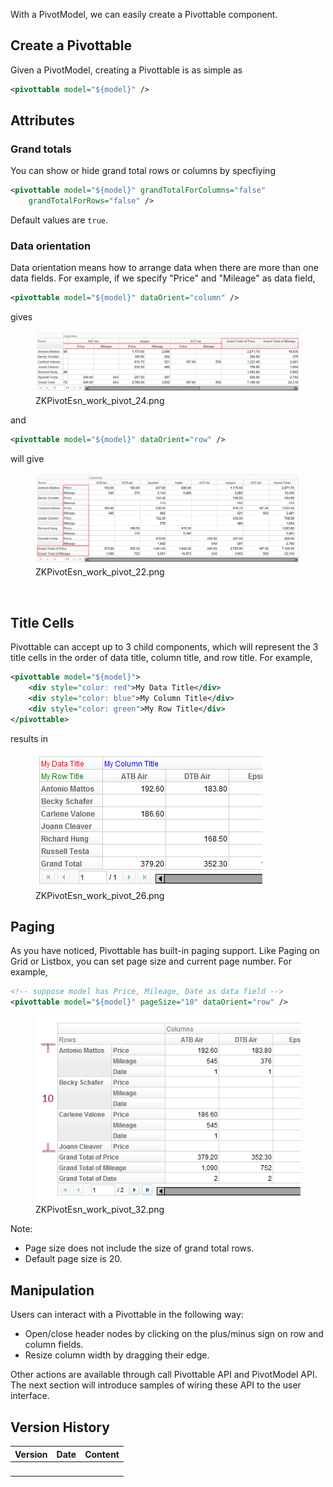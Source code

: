 With a PivotModel, we can easily create a Pivottable component.

## Create a Pivottable

Given a PivotModel, creating a Pivottable is as simple as

``` xml
<pivottable model="${model}" />
```

## Attributes

### Grand totals

You can show or hide grand total rows or columns by specfiying

``` xml
<pivottable model="${model}" grandTotalForColumns="false" 
    grandTotalForRows="false" />
```

Default values are `true`.

### Data orientation

Data orientation means how to arrange data when there are more than one
data fields. For example, if we specify "Price" and "Mileage" as data
field,

``` xml
<pivottable model="${model}" dataOrient="column" />
```

gives

<figure>
<img src="images/ZKPivotEsn_work_pivot_24.png"
title="ZKPivotEsn_work_pivot_24.png" />
<figcaption>ZKPivotEsn_work_pivot_24.png</figcaption>
</figure>

and

``` xml
<pivottable model="${model}" dataOrient="row" />
```

will give

<figure>
<img src="images/ZKPivotEsn_work_pivot_22.png"
title="ZKPivotEsn_work_pivot_22.png" />
<figcaption>ZKPivotEsn_work_pivot_22.png</figcaption>
</figure>

 

## Title Cells

Pivottable can accept up to 3 child components, which will represent the
3 title cells in the order of data title, column title, and row title.
For example,

``` xml
<pivottable model="${model}">
    <div style="color: red">My Data Title</div>
    <div style="color: blue">My Column Title</div>
    <div style="color: green">My Row Title</div>
</pivottable>
```

results in

<figure>
<img src="images/ZKPivotEsn_work_pivot_26.png"
title="ZKPivotEsn_work_pivot_26.png" />
<figcaption>ZKPivotEsn_work_pivot_26.png</figcaption>
</figure>

## Paging

As you have noticed, Pivottable has built-in paging support. Like Paging
on Grid or Listbox, you can set page size and current page number. For
example,

``` xml
<!-- suppose model has Price, Mileage, Date as data field -->
<pivottable model="${model}" pageSize="10" dataOrient="row" />
```

<figure>
<img src="images/ZKPivotEsn_work_pivot_32.png"
title="ZKPivotEsn_work_pivot_32.png" />
<figcaption>ZKPivotEsn_work_pivot_32.png</figcaption>
</figure>

Note:

- Page size does not include the size of grand total rows.
- Default page size is 20.

## Manipulation

Users can interact with a Pivottable in the following way:

- Open/close header nodes by clicking on the plus/minus sign on row and
  column fields.
- Resize column width by dragging their edge.

Other actions are available through call Pivottable API and PivotModel
API. The next section will introduce samples of wiring these API to the
user interface.

## Version History

| Version | Date | Content |
|---------|------|---------|
|         |      |         |

